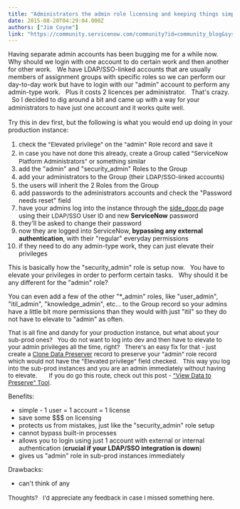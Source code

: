 ```yaml
---
title: "Administrators the admin role licensing and keeping things simple"
date: 2015-08-20T04:29:04.000Z
authors: ["Jim Coyne"]
link: "https://community.servicenow.com/community?id=community_blog&sys_id=68dd26e9dbd0dbc01dcaf3231f9619d0"
---
```

<p>Having separate admin accounts has been bugging me for a while now.   Why should we login with one account to do certain work and then another for other work.   We have LDAP/SSO-linked accounts that are usually members of assignment groups with specific roles so we can perform our day-to-day work but have to login with our "admin" account to perform any admin-type work.   Plus it costs 2 licences per administrator.   That's crazy.   So I decided to dig around a bit and came up with <span style="font-size: 13.3333330154419px;">a way for your administrators <span style="font-size: 13.3333330154419px;">to have just one account</span> and it </span><span style="font-size: 10pt; line-height: 1.5em;">works quite well.</span></p><p></p><p>Try this in dev first, but the following is what you would end up doing in your production instance:</p><ol><li><span style="font-size: 10pt; line-height: 1.5em;">check the "Elevated privilege" on the "admin" Role record and save it<br/></span></li><li><span style="font-size: 10pt; line-height: 1.5em;">in case you have not done this already, create a Group called "ServiceNow Platform Administrators" or something similar</span></li><li>add the "admin" and "security_admin" Roles to the Group</li><li>add your administrators to the Group (their <span style="font-size: 13.3333330154419px;">LDAP/SSO</span><span style="font-size: 10pt; line-height: 1.5em;">-linked accounts)</span></li><li>the users will inherit the 2 Roles from the Group</li><li>add passwords to the administrators accounts and check the "Password needs reset" field</li><li>have your admins log into the instance through the <a title="ki.servicenow.com/?title=External_Authentication_(Single_Sign-On_-_SSO)#Bypassing_External_Authentication" href="http://wiki.servicenow.com/?title=External_Authentication_(Single_Sign-On_-_SSO)#Bypassing_External_Authentication">side_door.do</a> page using their <span style="font-size: 13.3333330154419px;">LDAP/SSO User ID and new </span><strong>ServiceNow</strong> password</li><li>they'll be asked to change their password</li><li>now they are logged into ServiceNow, <strong>bypassing any external authentication</strong>, with their "regular" everyday permissions</li><li>if they need to do any admin-type work, they can just elevate their privileges</li></ol><p></p><p>This is basically how the "security_admin" role is setup now.   You have to elevate your privileges in order to perform certain tasks.   Why should it be any different for the "admin" role?</p><p></p><p>You can even add a few of the other "*_admin" roles, like "user_admin", "itil_admin", "knowledge_admin", etc... to the Group record so your admins have a little bit more permissions than they would with just "itil" so they do not have to elevate to "admin" as often.</p><p></p><p style="font-size: 13.3333330154419px;">That is all fine and dandy for your production instance, but what about your sub-prod ones?   You do not want to log into dev and then have to elevate to your admin privileges all the time, right?   There's an easy fix for that - just create a <a title="ki.servicenow.com/index.php?title=System_Clone#Preserving_Data_on_the_Target_Instance" href="http://wiki.servicenow.com/index.php?title=System_Clone#Preserving_Data_on_the_Target_Instance">Clone Data Preserver</a> record to preserve your "admin" role record which would not have the "Elevated privilege" field checked.   This way you log into the sub-prod instances and you are an admin immediately without having to elevate.     <span __jive_emoticon_name="cool" __jive_macro_name="emoticon" class="jive_macro jive_emote" src="/6.0.3.0/images/emoticons/cool.png"></span>   If you do go this route, check out this post - <a title=""View Data to Preserve" Tool" __default_attr="170060" __jive_macro_name="thread" class="jive_macro_thread jive_macro" data-orig-content="&quot;View Data to Preserve&quot; Tool" href="/community?id=community_question&sys_id=16434fe1dbd8dbc01dcaf3231f9619c4">"View Data to Preserve" Tool</a>.</p><p style="font-size: 13.3333330154419px;"></p><p>Benefits:</p><ul><li>simple - 1 user = 1 account = 1 license</li><li>save some $$$ on licensing</li><li>protects us from mistakes, just like the "security_admin" role setup</li><li>cannot bypass built-in processes</li><li>allows you to login using just 1 account with external or internal authentication (<strong>crucial if your LDAP/SSO integration is down</strong>)</li><li>gives us "admin" role in sub-prod instances immediately</li></ul><p></p><p>Drawbacks:</p><ul><li>can't think of any</li></ul><p></p><p><span style="font-size: 10pt; line-height: 1.5em;">Thoughts?   I'd appreciate any feedback in case I missed something here.</span></p>